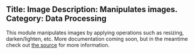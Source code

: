 Title: Image
Description: Manipulates images.
Category: Data Processing
---
This module manipulates images by applying operations such as resizing, darken/lighten, etc. More documentation coming soon, but in the meantime check out [the source](https://github.com/Wyamio/Wyam/blob/develop/Wyam.Modules.Images/Image.cs) for more information.